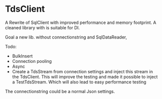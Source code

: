 # TdsClient

A Rewrite of SqlClient with improved performance and memory footprint. A cleaned library with is suitable for DI.

Goal a new lib. without connectionstring and SqlDataReader, 

Todo:
* BulkInsert
* Connection pooling
* Async
* Create a TdsStream from connection settings and inject this stream in the TdsClient. This will improve the testing and made it possible to 
inject a TestTdsStream. Which will also lead to easy performance testing

The connectionstring could be a normal Json settings.

